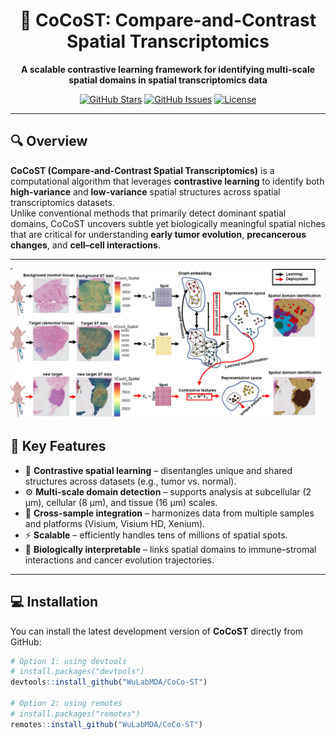 <div align="center">

# 🧬 CoCoST: Compare-and-Contrast Spatial Transcriptomics

**A scalable contrastive learning framework for identifying multi-scale spatial domains in spatial transcriptomics data**

[![GitHub Stars](https://img.shields.io/github/stars/WuLabMDA/CoCo-ST?style=social)](https://github.com/WuLabMDA/CoCo-ST/stargazers)
[![GitHub Issues](https://img.shields.io/github/issues/WuLabMDA/CoCo-ST)](https://github.com/WuLabMDA/CoCo-ST/issues)
[![License](https://img.shields.io/badge/license-MIT-blue.svg)](https://github.com/WuLabMDA/CoCo-ST/blob/master/LICENSE)

</div>

---

## 🔍 Overview

**CoCoST (Compare-and-Contrast Spatial Transcriptomics)** is a computational algorithm that leverages **contrastive learning** to identify both **high-variance** and **low-variance** spatial structures across spatial transcriptomics datasets.  
Unlike conventional methods that primarily detect dominant spatial domains, CoCoST uncovers subtle yet biologically meaningful spatial niches that are critical for understanding **early tumor evolution**, **precancerous changes**, and **cell–cell interactions**.

---

<p align="center">
  <img src="figures/workflow.png" width="900">
</p>

## 🌟 Key Features

- 🧩 **Contrastive spatial learning** – disentangles unique and shared structures across datasets (e.g., tumor vs. normal).  
- ⚙️ **Multi-scale domain detection** – supports analysis at subcellular (2 µm), cellular (8 µm), and tissue (16 µm) scales.  
- 🔗 **Cross-sample integration** – harmonizes data from multiple samples and platforms (Visium, Visium HD, Xenium).  
- ⚡ **Scalable** – efficiently handles tens of millions of spatial spots.  
- 🧬 **Biologically interpretable** – links spatial domains to immune–stromal interactions and cancer evolution trajectories.  

---

## 💻 Installation

You can install the latest development version of **CoCoST** directly from GitHub:

```r
# Option 1: using devtools
# install.packages("devtools")
devtools::install_github("WuLabMDA/CoCo-ST")

# Option 2: using remotes
# install.packages("remotes")
remotes::install_github("WuLabMDA/CoCo-ST")


